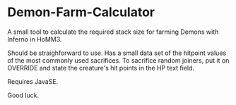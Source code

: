 # Demon-Farm-Calculator
A small tool to calculate the required stack size for farming Demons with Inferno in HoMM3.

Should be straighforward to use. Has a small data set of the hitpoint values of the most commonly used sacrifices. To sacrifice random joiners, put it on OVERRIDE and state the creature's hit points in the HP text field. 

Requires JavaSE. 

Good luck.
